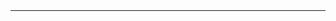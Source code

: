 <table style="height: 52px;" width="717">
<tbody>
<tr>
<td style="width: 707px;">
<h1 align="center"><strong>Email-Client</strong></h1>
</td>
</tr>
<tr>
<td align="center">Winforms application, which serves for sending mail through SMTP or a proxy server</td>
</tr>
<tr>
<td ><img src="https://image.prntscr.com/image/i2kGmXAWQoyUjqfkvkEEBQ.png" /></td>
</tr>
</tbody>
</table>

